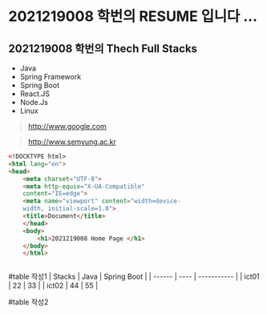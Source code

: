 # 2021219008 학번의 RESUME 입니다 ...

## 2021219008 학번의 Thech Full Stacks 
- Java
- Spring Framework
- Spring Boot
- React.JS
- Node.Js
- Linux


>http://www.google.com


>http://www.semyung.ac.kr



```html
<!DOCKTYPE html>
<html lang="en">
<head>
    <meta charset="UTF-8">
    <meta http-equiv="X-UA-Compatible"
    content="IE=edge">
    <meta name="viewport" content="width=device-
    width, initial-scale=1.0">
    <title>Document</title>
    </head>
    <body>
        <h1>2021219008 Home Page </h1>
    </body>
    </html>



```


#table 작성1
| Stacks | Java | Spring Boot |
| ------ | ---- | ----------- |
| ict01  | 22   | 33          |
| ict02  | 44   | 55          |


#table 작성2